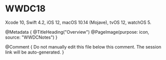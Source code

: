 # WWDC18

Xcode 10, Swift 4.2, iOS 12, macOS 10.14 (Mojave), tvOS 12, watchOS 5.

@Metadata {
   @TitleHeading("Overview")
   @PageImage(purpose: icon, source: "WWDCNotes")
}

@Comment { Do not manually edit this file below this comment. The session link will be auto-generated. }
